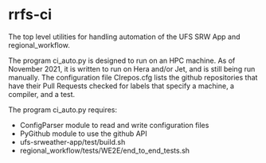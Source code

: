 # rrfs-ci
The top level utilities for handling automation of the UFS SRW App and regional_workflow.

The program ci_auto.py is designed to run on an HPC machine. As of November 2021, it is written to run on Hera and/or Jet, and is still being run manually. The configuration file CIrepos.cfg lists the github repositories that have their Pull Requests checked for labels that specify a machine, a compiler, and a test.

The program ci_auto.py requires:
* ConfigParser module to read and write configuration files
* PyGithub module to use the github API
* ufs-srweather-app/test/build.sh
* regional_workflow/tests/WE2E/end_to_end_tests.sh
